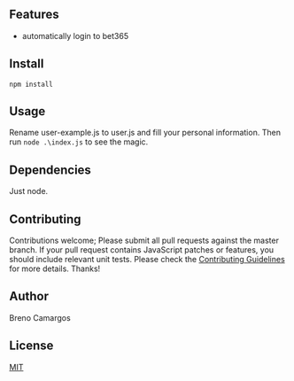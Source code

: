 ## Features

 - automatically login to bet365

## Install

`npm install`

## Usage

Rename user-example.js to user.js and fill your personal information.
Then run `node .\index.js` to see the magic.

## Dependencies

Just node.

## Contributing

Contributions welcome; Please submit all pull requests against the master branch. If your pull request contains JavaScript patches or features, you should include relevant unit tests. Please check the [Contributing Guidelines](contributng.md) for more details. Thanks!

## Author

Breno Camargos

## License

[MIT](https://choosealicense.com/licenses/mit/)